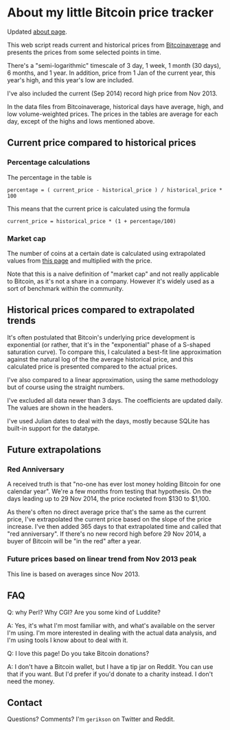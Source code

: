 # About my little Bitcoin price tracker

Updated [about page](http://gerikson.com/btcticker/about.html).

This web script reads current and historical prices from [Bitcoinaverage](https://bitcoinaverage.com/markets#USD) and presents the prices from some selected points in time.

There's a "semi-logarithmic" timescale of 3 day, 1 week, 1 month (30 days), 6 months, and 1 year. In addition, price from 1 Jan of the current year, this year's high, and this year's low are included. 

I've also included the current (Sep 2014) record high price from Nov 2013.

In the data files from Bitcoinaverage, historical days have average, high, and low volume-weighted prices. The prices in the tables are average for each day, except of the highs and lows mentioned above.




## <a id="current"></a>Current price compared to historical prices

### Percentage calculations

The percentage in the table is 

    percentage = ( current_price - historical_price ) / historical_price * 100

This means that the current price is calculated using the formula

    current_price = historical_price * (1 + percentage/100)

### Market cap

The number of coins at a certain date is calculated using extrapolated values from [this page](https://en.bitcoin.it/wiki/Controlled_supply) and multiplied with the price.

Note that this is a naive definition of "market cap" and not really applicable to Bitcoin, as it's not a share in a company. However it's widely used as a sort of benchmark within the community.
## <a id='extrapolated'></a>Historical prices compared to extrapolated trends

It's often postulated that Bitcoin's underlying price development is
exponential (or rather, that it's in the "exponential" phase of a
S-shaped saturation curve). To compare this, I calculated a best-fit
line approximation against the natural log of the the average
historical price, and this calculated price is presented compared to
the actual prices.

I've also compared to a linear approximation, using the same
methodology but of course using the straight numbers.

I've excluded all data newer than 3 days. The coefficients are updated
daily. The values are shown in the headers.

I've used Julian dates to deal with the days, mostly because SQLite has built-in support for the datatype.
## <a id="future"></a> Future extrapolations

### Red Anniversary 

A received truth is that "no-one has ever lost money holding Bitcoin for one calendar year". We're a few months from testing that hypothesis. On the days leading up to 29 Nov 2014, the price rocketed from $130 to $1,100. 

As there's often no direct average price that's the same as the
current price, I've extrapolated the current price based on the slope
of the price increase. I've then added 365 days to that extrapolated
time and called that "red anniversary". If there's no new record high
before 29 Nov 2014, a buyer of Bitcoin will be "in the red" after a
year.

###  Future prices based on linear trend from Nov 2013 peak

This line is based on averages since Nov 2013. 
## FAQ

Q: why Perl? Why CGI? Are you some kind of Luddite?

A: Yes, it's what I'm most familiar with, and what's available on the server I'm using. I'm more interested in dealing with the actual data analysis, and I'm using tools I know about to deal with it.

Q: I love this page! Do you take Bitcoin donations?

A: I don't have a Bitcoin wallet, but I have a tip jar on Reddit. You can use that if you want. But I'd prefer if you'd donate to a charity instead. I don't need the money.
## <a id="Contact"></a> Contact

Questions? Comments? I'm ``gerikson`` on Twitter and Reddit.
